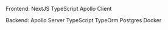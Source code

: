 Frontend:
    NextJS
    TypeScript
    Apollo Client

Backend:
    Apollo Server
    TypeScript
    TypeOrm
    Postgres
    Docker 
